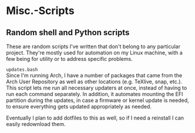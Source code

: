 # Misc.-Scripts
## Random shell and Python scripts
These are random scripts I've written that don't belong to any particular project. They're mostly used for automation on my Linux machine, with a few being for utility or to address specific problems.

``updates.bash``  
Since I'm running Arch, I have a number of packages that came from the Arch User Repository as well as other locations (e.g. TeXlive, snap, etc.). This script lets me run all necessary updaters at once, instead of having to run each command separately. In addition, it automates mounting the EFI partition during the updates, in case a firmware or kernel update is needed, to ensure everything gets updated appropriately as needed.

Eventually I plan to add dotfiles to this as well, so if I need a reinstall I can easily redownload them.

